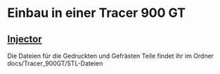 # Einbau in einer Tracer 900 GT

## [Injector](Injector/README.md)

Die Dateien für die Gedruckten und Gefrästen Teile findet ihr im Ordner docs/Tracer_900GT/STL-Dateien
